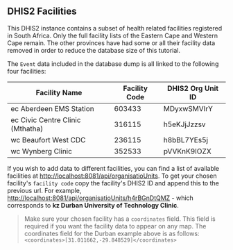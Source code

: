 ## DHIS2 Facilities

This DHIS2 instance contains a subset of health related facilities registered in South Africa. Only the full facility lists of the Eastern Cape and Western Cape remain. The other provinces have had some or all their facility data removed in order to reduce the database size of this tutorial.

The `Event` data included in the database dump is all linked to the following four facilities:

| Facility Name | Facility Code | DHIS2 Org Unit ID |
|-|-|-|
| ec Aberdeen EMS Station | 603433 | MDyxwSMVIrY |
| ec Civic Centre Clinic (Mthatha) | 316115 | h5eKJjJzzsv |
| wc Beaufort West CDC | 236115 | h8bBL7YEs5j |
| wc Wynberg Clinic | 352533 | pVVKnK9IOZX |

If you wish to add data to different facilities, you can find a list of available facilities at <http://localhost:8081/api/organisatioUnits>. To get your chosen facility's `facility code` copy the facility's DHIS2 ID and append this to the previous url. For example, <http://localhost:8081/api/organisatioUnits/h4rBGnDtQMZ> - which corresponds to **kz Durban University of Technology Clinic**.

> Make sure your chosen facility has a `coordinates` field. This field is required if you want the facility data to appear on any map. The coordinates field for the Durban example above is as follows: `<coordinates>[31.011662,-29.848529]</coordinates>`
